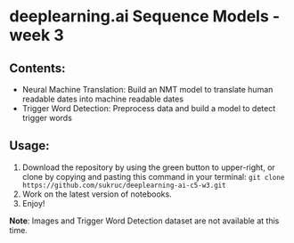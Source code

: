 # deeplearning.ai Sequence Models - week 3
## Contents:
* Neural Machine Translation: Build an NMT model to translate human readable dates into machine readable dates
* Trigger Word Detection: Preprocess data and build a model to detect trigger words

## Usage:
1. Download the repository by using the green button to upper-right, or clone by copying and pasting this command in your terminal: `git clone https://github.com/sukruc/deeplearning-ai-c5-w3.git`
3. Work on the latest version of notebooks.
4. Enjoy!

**Note**: Images and Trigger Word Detection dataset are not available at this time.
